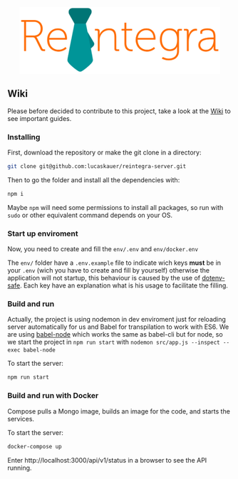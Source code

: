 <p align="center">
	<a href="https://github.com/lucaskauer/reintegra-server">
		<img src="./logo.png" height="150" alt="Reintegra API">
	</a>
</p>

## Wiki
Please before decided to contribute to this project, take a look at the [Wiki](https://github.com/lucaskauer/reintegra-server/wiki/) to see important guides.

### Installing
First, download the repository or make the git clone in a directory:
```bash
git clone git@github.com:lucaskauer/reintegra-server.git
```

Then to go the folder and install all the dependencies with:
```bash
npm i
```

Maybe `npm` will need some permissions to install all packages, so run with `sudo` or other equivalent command depends on your OS.

### Start up enviroment
Now, you need to create and fill the `env/.env` and `env/docker.env`

The `env/` folder have a `.env.example` file to indicate wich keys **must** be in your `.env` (wich you have to create and fill by yourself) otherwise the application will not startup, this behaviour is caused by the use of [dotenv-safe](https://github.com/rolodato/dotenv-safe/). Each key have an explanation what is his usage to facilitate the filling.

### Build and run
Actually, the project is using nodemon in dev enviroment just for reloading server automatically for us and Babel for transpilation to work with ES6. We are using [babel-node](https://babeljs.io/docs/usage/cli/#babel-node) which works the same as babel-cli but for node, so we start the project in `npm run start` with `nodemon src/app.js --inspect --exec babel-node`

To start the server:
```bash
npm run start
```

### Build and run with Docker

Compose pulls a Mongo image, builds an image for the code, and starts the services.

To start the server:
```bash
docker-compose up
```

Enter http://localhost:3000/api/v1/status in a browser to see the API running.
